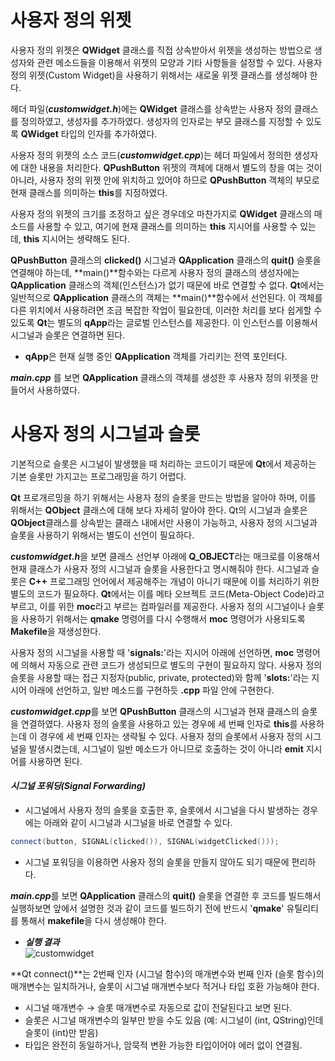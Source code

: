 # 사용자 정의 위젯

사용자 정의 위젯은 **QWidget** 클래스를 직접 상속받아서 위젯을 생성하는 방법으로 생성자와 관련 메소드들을 이용해서 위젯의 모양과 기타 사항들을 설정할 수 있다.
사용자 정의 위젯(Custom Widget)을 사용하기 위해서는 새로울 위젯 클래스를 생성해야 한다.

헤더 파일(***customwidget.h***)에는 **QWidget** 클래스를 상속받는 사용자 정의 클래스를 정의하였고, 생성자를 추가하였다. 생성자의 인자로는 부모 클래스를 지정할 수 있도록 **QWidget** 타입의 인자를 추가하였다.

사용자 정의 위젯의 소스 코드(***customwidget.cpp***)는 헤더 파일에서 정의한 생성자에 대한 내용을 처리한다. **QPushButton** 위젯의 객체에 대해서 별도의 창을 여는 것이 아니라, 사용자 정의 위젯 안에 위치하고 있어야 하므로 **QPushButton** 객체의 부모로 현재 클래스를 의미하는 **this**를 지정하였다.

사용자 정의 위젯의 크기를 조정하고 싶은 경우데오 마찬가지로 **QWidget** 클래스의 매소드를 사용할 수 있고, 여기에 현재 클래스를 의미하는 **this** 지시어를 사용할 수 있는데, **this** 지시어는 생략해도 된다.

**QPushButton** 클래스의 **clicked()** 시그널과 **QApplication** 클래스의 **quit()** 슬롯을 연결해야 하는데, **main()**함수와는 다르게 사용자 정의 클래스의 생성자에는 **QApplication** 클래스의 객체(인스턴스)가 없기 때문에 바로 연결할 수 없다. **Qt**에서는 일반적으로 **QApplication** 클래스의 객체는 **main()**함수에서 선언된다. 이 객체를 다른 위치에서 사용하려면 조금 복잡한 작업이 필요한데, 이러한 처리를 보다 쉽게할 수 있도록 **Qt**는 별도의 **qApp**라는 글로벌 인스턴스를 제공한다. 이 인스턴스를 이용해서 시그널과 슬롯은 연결하면 된다.

+ **qApp**은 현재 실행 중인 **QApplication** 객체를 가리키는 전역 포인터다.

***main.cpp*** 를 보면 **QApplication** 클래스의 객체를 생성한 후 사용자 정의 위젯을 만들어서 사용하였다.

# 사용자 정의 시그널과 슬롯

기본적으로 슬롯은 시그널이 발생했을 때 처리하는 코드이기 때문에 **Qt**에서 제공하는 기본 슬롯만 가지고는 프로그래밍을 하기 어렵다.

**Qt** 프로개르밍을 하기 위해서는 사용자 정의 슬롯을 만드는 방법을 알아야 하며, 이를 위해서는 **QObject** 클래스에 대해 보다 자세히 알아야 한다. Qt의 시그널과 슬롯은 **QObject**클래스를 상속받는 클래스 내에서만 사용이 가능하고, 사용자 정의 시그널과 슬롯을 사용하기 위해서는 별도이 선언이 필요하다.

***customwidget.h***을 보면 클래스 선언부 아래에 **Q_OBJECT**라는 매크로를 이용해서 현재 클래스가 사용자 정의 시그널과 슬롯을 사용한다고 명시해줘야 한다. 시그널과 슬롯은 **C++** 프로그래밍 언어에서 제공해주는 개념이 아니기 때문에 이를 처리하기 위한 별도의 코드가 필요하다. **Qt**에서는 이를 메타 오브젝트 코드(Meta-Object Code)라고 부르고, 이를 위한 **moc**라고 부르는 컴파일러를 제공한다. 사용자 정의 시그널이나 슬롯을 사용하기 위해서는 **qmake** 명령어를 다시 수행해서 **moc** 명령어가 사용되도록 **Makefile**을 재생성한다.

사용자 정의 시그널을 사용할 때 '**signals:**'라는 지시어 아래에 선언하면, **moc** 명령어에 의해서 자동으로 관련 코드가 생성되므로 별도의 구현이 필요하지 않다. 사용자 정의 슬롯을 사용할 때는 접근 지정자(public, private, protected)와 함께 '**slots:**'라는 지시어 아래에 선언하고, 일반 메소드를 구현하듯 **.cpp** 파일 안에 구현한다.

***customwidget.cpp***를 보면 **QPushButton** 클래스의 시그널과 현재 클래스의 슬롯을 연결하였다. 사용자 정의 슬롯을 사용하고 있는 경우에 세 번째 인자로 **this**를 사용하는데 이 경우에 세 번째 인자는 생략될 수 있다. 사용자 정의 슬롯에서 사용자 정의 시그널을 발생시켰는데, 시그널이 일반 메소드가 아니므로 호출하는 것이 아니라 **emit** 지시어를 사용하면 된다.

#### ***시그널 포워딩(Signal Forwarding)***
+ 시그널에서 사용자 정의 슬롯을 호출한 후, 슬롯에서 시그널을 다시 발생하는 경우에는 아래와 같이 시그널과 시그널을 바로 연결할 수 있다.
```cpp
connect(button, SIGNAL(clicked()), SIGNAL(widgetClicked()));
```
+ 시그널 포워딩을 이용하면 사용자 정의 슬롯을 만들지 않아도 되기 때문에 편리하다.

***main.cpp***를 보면 **QApplication** 클래스의 **quit()** 슬롯을 연결한 후 코드를 빌드해서 실행하보면 앞에서 설명한 것과 같이 코드를 빌드하기 전에 반드시 '**qmake**' 유틸리티를 통해서 **makefile**을 다시 생성해야 한다.

+ ***실행 결과***<br>
![customwidget](https://github.com/user-attachments/assets/c4347684-9786-49ff-90ae-448a05fccd0e)

**Qt connect()**는 2번째 인자 (시그널 함수)의 매개변수와 번째 인자 (슬롯 함수)의 매개변수는 일치하거나, 슬롯이 시그널 매개변수보다 적거나 타입 호환 가능해야 한다.
+ 시그널 매개변수 → 슬롯 매개변수로 자동으로 값이 전달된다고 보면 된다.
+ 슬롯은 시그널 매개변수의 일부만 받을 수도 있음 (예: 시그널이 (int, QString)인데 슬롯이 (int)만 받음)
+ 타입은 완전히 동일하거나, 암묵적 변환 가능한 타입이어야 에러 없이 연결됨.
